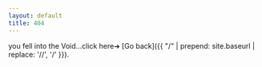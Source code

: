 ```yaml
---
layout: default
title: 404
---
```


you fell into the Void...click here➔ [Go back]({{ "/" | prepend: site.baseurl | replace: '//', '/' }}).
